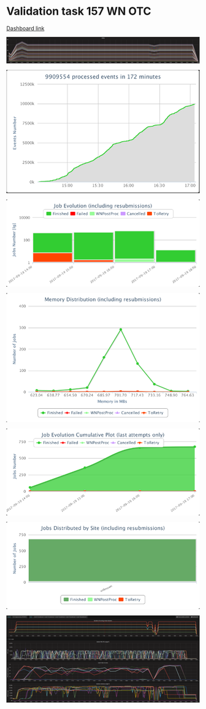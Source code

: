 # **Validation task 157 WN OTC**

[Dashboard link](#)

[![](/assets/otc_WNs.png)](https://dciangot.gitbooks.io/dodas-results/content/assets/otc_WNs.png)

[![](/assets/otc_dashboard1.png)](https://dciangot.gitbooks.io/dodas-results/content/assets/otc_dashboard1.png)

[![](/assets/otc_dashboard2.png)](https://dciangot.gitbooks.io/dodas-results/content/assets/otc_dashboard2.png)

[![](/assets/otc_dashboard3.png)](https://dciangot.gitbooks.io/dodas-results/content/assets/otc_dashboard3.png)

[![](/assets/otc_dashboard4.png)](https://dciangot.gitbooks.io/dodas-results/content/assets/otc_dashboard4.png)

[![](/assets/otc_dashboard5.png)](https://dciangot.gitbooks.io/dodas-results/content/assets/otc_dashboard5.png)

[![](/assets/otc_grafana.png)](https://dciangot.gitbooks.io/dodas-results/content/assets/otc_grafana.png)

